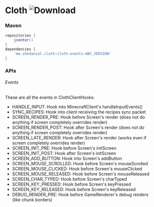 # Cloth ![Download](https://api.bintray.com/packages/shedaniel/cloth-events/cloth-events/images/download.svg)
### Maven
```groovy
repositories {
    jcenter()
}
dependencies {
    'me.shedaniel.cloth:cloth-events:ABC_VERSION'
}
```
### APIs
###### Events
These are all the events in ClothClientHooks:
- HANDLE_INPUT: Hook into MinecraftClient's handleInputEvents()
- SYNC_RECIPES: Hook into client receiving the recipes sync packet
- SCREEN_RENDER_PRE: Hook before Screen's render (does not do anything if screen completely overrides render)
- SCREEN_RENDER_POST: Hook after Screen's render (does not do anything if screen completely overrides render)
- SCREEN_LATE_RENDER: Hook after Screen's render (works even if screen completely overrides render)
- SCREEN_INIT_PRE: Hook before Screen's initScreen
- SCREEN_INIT_POST: Hook after Screen's initScreen
- SCREEN_ADD_BUTTON: Hook into Screen's addButton
- SCREEN_MOUSE_SCROLLED: Hook before Screen's mouseScrolled
- SCREEN_MOUSE_CLICKED: Hook before Screen's mouseClicked
- SCREEN_MOUSE_RELEASED: Hook before Screen's mouseReleased
- SCREEN_CHAR_TYPED: Hook before Screen's charTyped
- SCREEN_KEY_PRESSED: Hook before Screen's keyPressed
- SCREEN_KEY_RELEASED: Hook before Screen's keyReleased
- DEBUG_RENDER_PRE: Hook before GameRenderer's debug renders (like chunk borders)
